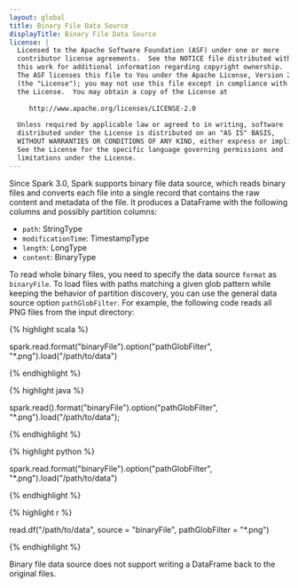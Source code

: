 ```yaml
---
layout: global
title: Binary File Data Source
displayTitle: Binary File Data Source
license: |
  Licensed to the Apache Software Foundation (ASF) under one or more
  contributor license agreements.  See the NOTICE file distributed with
  this work for additional information regarding copyright ownership.
  The ASF licenses this file to You under the Apache License, Version 2.0
  (the "License"); you may not use this file except in compliance with
  the License.  You may obtain a copy of the License at
 
     http://www.apache.org/licenses/LICENSE-2.0
 
  Unless required by applicable law or agreed to in writing, software
  distributed under the License is distributed on an "AS IS" BASIS,
  WITHOUT WARRANTIES OR CONDITIONS OF ANY KIND, either express or implied.
  See the License for the specific language governing permissions and
  limitations under the License.
---
```


Since Spark 3.0, Spark supports binary file data source,
which reads binary files and converts each file into a single record that contains the raw content
and metadata of the file.
It produces a DataFrame with the following columns and possibly partition columns:
* `path`: StringType
* `modificationTime`: TimestampType
* `length`: LongType
* `content`: BinaryType

To read whole binary files, you need to specify the data source `format` as `binaryFile`.
To load files with paths matching a given glob pattern while keeping the behavior of partition discovery,
you can use the general data source option `pathGlobFilter`.
For example, the following code reads all PNG files from the input directory:

<div class="codetabs">
<div data-lang="scala" markdown="1">
{% highlight scala %}

spark.read.format("binaryFile").option("pathGlobFilter", "*.png").load("/path/to/data")

{% endhighlight %}
</div>

<div data-lang="java" markdown="1">
{% highlight java %}

spark.read().format("binaryFile").option("pathGlobFilter", "*.png").load("/path/to/data");

{% endhighlight %}
</div>
<div data-lang="python" markdown="1">
{% highlight python %}

spark.read.format("binaryFile").option("pathGlobFilter", "*.png").load("/path/to/data")

{% endhighlight %}
</div>
<div data-lang="r" markdown="1">
{% highlight r %}

read.df("/path/to/data", source = "binaryFile", pathGlobFilter = "*.png")

{% endhighlight %}
</div>
</div>

Binary file data source does not support writing a DataFrame back to the original files.
